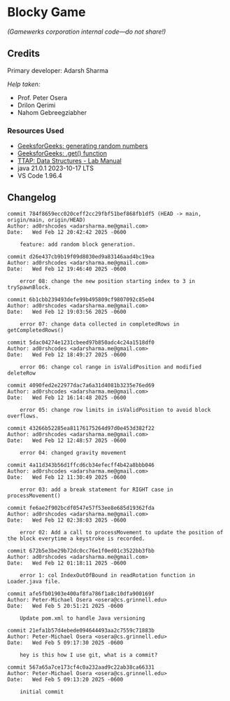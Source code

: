 # Blocky Game

_(Gamewerks corporation internal code—do not share!)_

## Credits

Primary developer: Adarsh Sharma

<em>Help taken: </em> <br>

- Prof. Peter Osera
- Drilon Qerimi
- Nahom Gebreegziabher

### Resources Used

- [GeeksforGeeks: generating random numbers](https://www.geeksforgeeks.org/generating-random-numbers-in-java/)
- [GeeksforGeeks: .get() function](https://www.geeksforgeeks.org/list-get-method-in-java-with-examples/)
- [TTAP: Data Structures - Lab Manual](https://osera.cs.grinnell.edu/ttap/data-structures-labs/the-worlds-best-internship.html)
- java 21.0.1 2023-10-17 LTS
- VS Code 1.96.4

## Changelog

```
commit 784f8659ecc020ceff2cc29fbf51bef868fb1df5 (HEAD -> main, origin/main, origin/HEAD)
Author: ad0rshcodes <adarsharma.me@gmail.com>
Date:   Wed Feb 12 20:42:42 2025 -0600

    feature: add random block generation.

commit d26e437cb9b19f09d8030ed9a83146aad4bc19ea
Author: ad0rshcodes <adarsharma.me@gmail.com>
Date:   Wed Feb 12 19:46:40 2025 -0600

    error 08: change the new position starting index to 3 in trySpawnBlock.

commit 6b1cbb239493defe99b495809cf9807092c85e04
Author: ad0rshcodes <adarsharma.me@gmail.com>
Date:   Wed Feb 12 19:03:56 2025 -0600

    error 07: change data collected in completedRows in getCompletedRows()

commit 5dac04274e1231cbeed97b850adc4c24a1518df0
Author: ad0rshcodes <adarsharma.me@gmail.com>
Date:   Wed Feb 12 18:49:27 2025 -0600

    error 06: change col range in isValidPosition and modified deleteRow

commit 4090fed2e22977dac7a6a31d4081b3235e76ed69
Author: ad0rshcodes <adarsharma.me@gmail.com>
Date:   Wed Feb 12 16:14:48 2025 -0600

    error 05: change row limits in isValidPosition to avoid block overflows.

commit 43266b52285ea81176175264d97d0e453d382f22
Author: ad0rshcodes <adarsharma.me@gmail.com>
Date:   Wed Feb 12 12:48:57 2025 -0600

    error 04: changed gravity movement

commit 4a11d343b56d1ffcd6cb34efecff4b42a8bbb046
Author: ad0rshcodes <adarsharma.me@gmail.com>
Date:   Wed Feb 12 11:30:49 2025 -0600

    error 03: add a break statement for RIGHT case in processMovement()

commit fe6ae2f902bcdf0547e57f53ee8e685d19362fda
Author: ad0rshcodes <adarsharma.me@gmail.com>
Date:   Wed Feb 12 02:38:03 2025 -0600

    error 02: Add a call to processMovement to update the position of the block everytime a keystroke is recorded.

commit 672b5e3be29b72dc0cc76e1f0ed01c3522bb3fbb
Author: ad0rshcodes <adarsharma.me@gmail.com>
Date:   Wed Feb 12 01:18:11 2025 -0600

    error 1: col IndexOutOfBound in readRotation function in Loader.java file.

commit afe5fb01903e400af8fa786f1a8c10dfa900169f
Author: Peter-Michael Osera <osera@cs.grinnell.edu>
Date:   Wed Feb 5 20:51:21 2025 -0600

    Update pom.xml to handle Java versioning

commit 21efa1b57d4ebede094644493aa2c7559c71883b
Author: Peter-Michael Osera <osera@cs.grinnell.edu>
Date:   Wed Feb 5 09:17:30 2025 -0600

    hey is this how I use git, what is a commit?

commit 567a65a7ce173cf4c0a232aad9c22ab38ca66331
Author: Peter-Michael Osera <osera@cs.grinnell.edu>
Date:   Wed Feb 5 09:13:20 2025 -0600

    initial commit
```
